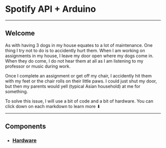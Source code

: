 # Spotify API + Arduino 
<hr>

## Welcome

<p> As with having 3 dogs in my house equates to a lot of maintenance. One thing I try not to do is to accidently hurt them. When I am working on assignments in my house, I leave my door open where my dogs come in. When they do come, I do not hear them at all as I am listening to my professor or music during work. 
</p>

<p> Once I complete an assignment or get off my chair, I accidently hit them with my feet or the chair rolls on their little paws. I could just shut my door, but then my parents would yell (typical Asian household) at me for something.
</p>

<p> To solve this issue, I will use a bit of code and a bit of hardware. You can click down on each markdown to learn more ⬇ 
</p>
<hr> 

## Components 
- <h3> <a href="HardwareComponents.md"> Hardware </a> </h3>
